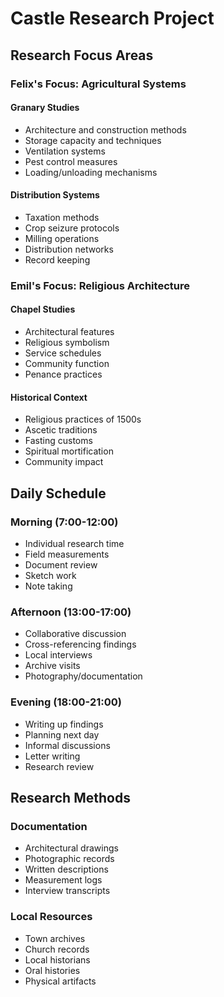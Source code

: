 # Castle Research Project

## Research Focus Areas

### Felix's Focus: Agricultural Systems
#### Granary Studies
- Architecture and construction methods
- Storage capacity and techniques
- Ventilation systems
- Pest control measures
- Loading/unloading mechanisms

#### Distribution Systems
- Taxation methods
- Crop seizure protocols
- Milling operations
- Distribution networks
- Record keeping

### Emil's Focus: Religious Architecture
#### Chapel Studies
- Architectural features
- Religious symbolism
- Service schedules
- Community function
- Penance practices

#### Historical Context
- Religious practices of 1500s
- Ascetic traditions
- Fasting customs
- Spiritual mortification
- Community impact

## Daily Schedule
### Morning (7:00-12:00)
- Individual research time
- Field measurements
- Document review
- Sketch work
- Note taking

### Afternoon (13:00-17:00)
- Collaborative discussion
- Cross-referencing findings
- Local interviews
- Archive visits
- Photography/documentation

### Evening (18:00-21:00)
- Writing up findings
- Planning next day
- Informal discussions
- Letter writing
- Research review

## Research Methods
### Documentation
- Architectural drawings
- Photographic records
- Written descriptions
- Measurement logs
- Interview transcripts

### Local Resources
- Town archives
- Church records
- Local historians
- Oral histories
- Physical artifacts 